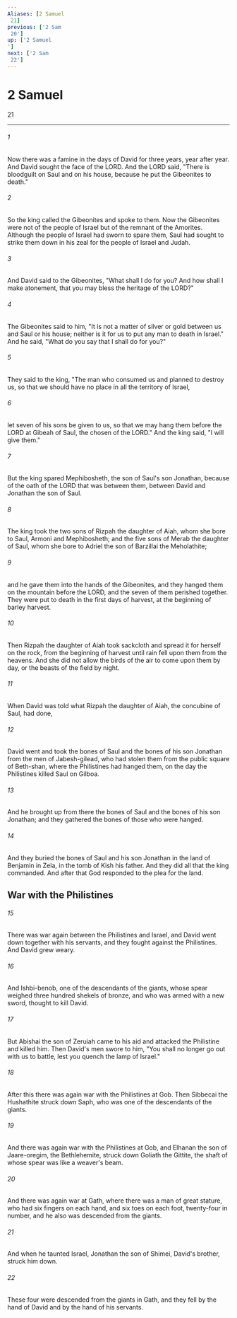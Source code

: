 ```yaml
---
Aliases: [2 Samuel 21]
previous: ['2 Sam 20']
up: ['2 Samuel']
next: ['2 Sam 22']
---
```

# 2 Samuel 21

***
 

###### 1 
Now there was a famine in the days of David for three years, year after year. And David sought the face of the LORD. And the LORD said, "There is bloodguilt on Saul and on his house, because he put the Gibeonites to death."  

###### 2 
So the king called the Gibeonites and spoke to them. Now the Gibeonites were not of the people of Israel but of the remnant of the Amorites. Although the people of Israel had sworn to spare them, Saul had sought to strike them down in his zeal for the people of Israel and Judah.  

###### 3 
And David said to the Gibeonites, "What shall I do for you? And how shall I make atonement, that you may bless the heritage of the LORD?"  

###### 4 
The Gibeonites said to him, "It is not a matter of silver or gold between us and Saul or his house; neither is it for us to put any man to death in Israel." And he said, "What do you say that I shall do for you?"  

###### 5 
They said to the king, "The man who consumed us and planned to destroy us, so that we should have no place in all the territory of Israel,  

###### 6 
let seven of his sons be given to us, so that we may hang them before the LORD at Gibeah of Saul, the chosen of the LORD." And the king said, "I will give them."  

###### 7 
But the king spared Mephibosheth, the son of Saul's son Jonathan, because of the oath of the LORD that was between them, between David and Jonathan the son of Saul.  

###### 8 
The king took the two sons of Rizpah the daughter of Aiah, whom she bore to Saul, Armoni and Mephibosheth; and the five sons of Merab the daughter of Saul, whom she bore to Adriel the son of Barzillai the Meholathite;  

###### 9 
and he gave them into the hands of the Gibeonites, and they hanged them on the mountain before the LORD, and the seven of them perished together. They were put to death in the first days of harvest, at the beginning of barley harvest.  

###### 10 
Then Rizpah the daughter of Aiah took sackcloth and spread it for herself on the rock, from the beginning of harvest until rain fell upon them from the heavens. And she did not allow the birds of the air to come upon them by day, or the beasts of the field by night.  

###### 11 
When David was told what Rizpah the daughter of Aiah, the concubine of Saul, had done,  

###### 12 
David went and took the bones of Saul and the bones of his son Jonathan from the men of Jabesh-gilead, who had stolen them from the public square of Beth-shan, where the Philistines had hanged them, on the day the Philistines killed Saul on Gilboa.  

###### 13 
And he brought up from there the bones of Saul and the bones of his son Jonathan; and they gathered the bones of those who were hanged.  

###### 14 
And they buried the bones of Saul and his son Jonathan in the land of Benjamin in Zela, in the tomb of Kish his father. And they did all that the king commanded. And after that God responded to the plea for the land.  ## War with the Philistines  

###### 15 
There was war again between the Philistines and Israel, and David went down together with his servants, and they fought against the Philistines. And David grew weary.  

###### 16 
And Ishbi-benob, one of the descendants of the giants, whose spear weighed three hundred shekels of bronze, and who was armed with a new sword, thought to kill David.  

###### 17 
But Abishai the son of Zeruiah came to his aid and attacked the Philistine and killed him. Then David's men swore to him, "You shall no longer go out with us to battle, lest you quench the lamp of Israel."  

###### 18 
After this there was again war with the Philistines at Gob. Then Sibbecai the Hushathite struck down Saph, who was one of the descendants of the giants.  

###### 19 
And there was again war with the Philistines at Gob, and Elhanan the son of Jaare-oregim, the Bethlehemite, struck down Goliath the Gittite, the shaft of whose spear was like a weaver's beam.  

###### 20 
And there was again war at Gath, where there was a man of great stature, who had six fingers on each hand, and six toes on each foot, twenty-four in number, and he also was descended from the giants.  

###### 21 
And when he taunted Israel, Jonathan the son of Shimei, David's brother, struck him down.  

###### 22 
These four were descended from the giants in Gath, and they fell by the hand of David and by the hand of his servants.

